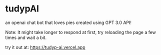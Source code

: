# tudypAI
an openai chat bot that loves pies created using GPT 3.0 API!

Note: It might take longer to respond at first, try reloading the page a few times and wait a bit.

try it out at: https://tudyp-ai.vercel.app
